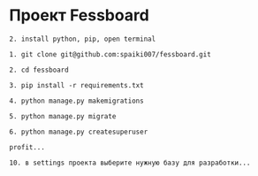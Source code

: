 # Проект Fessboard

    2. install python, pip, open terminal

    1. git clone git@github.com:spaiki007/fessboard.git

    2. cd fessboard

    3. pip install -r requirements.txt

    4. python manage.py makemigrations

    5. python manage.py migrate

    6. python manage.py createsuperuser

    profit...
    
    10. в settings проекта выберите нужную базу для разработки...
